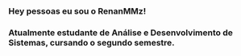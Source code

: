 ### Hey pessoas eu sou o RenanMMz!

### Atualmente estudante de Análise e Desenvolvimento de Sistemas, cursando o segundo semestre.
